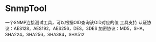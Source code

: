 # SnmpTool
一个SNMP连接测试工具，可以根据OID查询该OID对应的值
工具支持
认证协议：AES128，AES192，AES256，DES，3DES
加密协议：MD5，SHA，SHA224，SHA256，SHA384，SHA512








